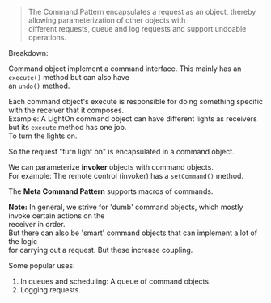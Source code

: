 > The Command Pattern encapsulates a request as an object, thereby allowing parameterization of other objects with\
different requests, queue and log requests and support undoable operations.

Breakdown:

Command object implement a command interface. This mainly has an `execute()` method but can also have\
an `undo()` method.

Each command object's execute is responsible for doing something specific with the receiver that it composes.\
Example: A LightOn command object can have different lights as receivers but its `execute` method has one job.\
To turn the lights on.

So the request "turn light on" is encapsulated in a command object.

We can parameterize **invoker** objects with command objects.\
For example: The remote control (invoker) has a `setCommand()` method.

The **Meta Command Pattern** supports macros of commands.

**Note:** In general, we strive for 'dumb' command objects, which mostly invoke certain actions on the\
receiver in order.\
But there can also be 'smart' command objects that can implement a lot of the logic\
for carrying out a request. But these increase coupling.

Some popular uses:
1. In queues and scheduling: A queue of command objects.
2. Logging requests.
